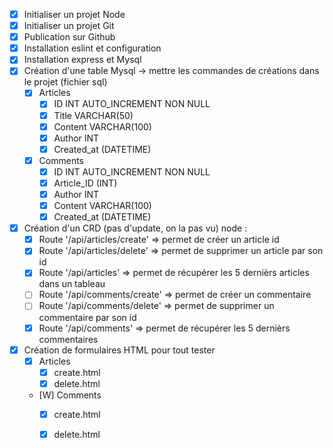 - [X] Initialiser un projet Node
- [X] Initialiser un projet Git
- [X] Publication sur Github
- [X] Installation eslint et configuration
- [X] Installation express et Mysql
- [X] Création d'une table Mysql -> mettre les commandes de créations dans le projet (fichier sql)
	- [X] Articles
		- [X] ID INT AUTO_INCREMENT NON NULL
		- [X] Title VARCHAR(50)
		- [X] Content VARCHAR(100)
		- [X] Author INT
		- [X] Created_at (DATETIME)
	- [X] Comments
		- [X] ID INT AUTO_INCREMENT NON NULL
		- [X] Article_ID (INT)
		- [X] Author INT
		- [X] Content VARCHAR(100)
		- [X] Created_at (DATETIME)
- [X] Création d'un CRD (pas d'update, on la pas vu) node :
	- [X] Route '/api/articles/create' => permet de créer un article id
	- [X] Route '/api/articles/delete' => permet de supprimer un article par son id
	- [X] Route '/api/articles' => permet de récupérer les 5 dernièrs articles dans un tableau
	- [ ] Route '/api/comments/create' => permet de créer un commentaire
	- [ ] Route '/api/comments/delete' => permet de supprimer un commentaire par son id
	- [X] Route '/api/comments' => permet de récupérer les 5 dernièrs commentaires
- [X] Création de formulaires HTML pour tout tester
	- [X] Articles
		- [X] create.html
		- [X] delete.html
	- [W] Comments
		- [X] create.html
		- [X] delete.html


